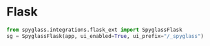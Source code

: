 # Flask

```python
from spyglass.integrations.flask_ext import SpyglassFlask
sg = SpyglassFlask(app, ui_enabled=True, ui_prefix="/_spyglass")
```
